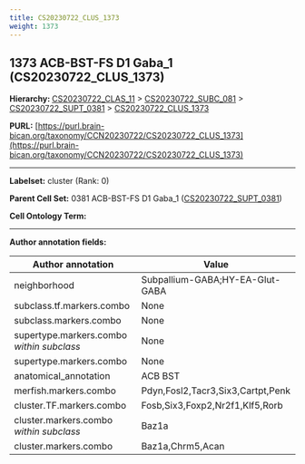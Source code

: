 ```yaml
---
title: CS20230722_CLUS_1373
weight: 1373
---
```

## 1373 ACB-BST-FS D1 Gaba_1 (CS20230722_CLUS_1373)
<b>Hierarchy: </b>
[CS20230722_CLAS_11](../CS20230722_CLAS_11) >
[CS20230722_SUBC_081](../CS20230722_SUBC_081) >
[CS20230722_SUPT_0381](../CS20230722_SUPT_0381) >
[CS20230722_CLUS_1373](../CS20230722_CLUS_1373)

**PURL:** [https://purl.brain-bican.org/taxonomy/CCN20230722/CS20230722_CLUS_1373](https://purl.brain-bican.org/taxonomy/CCN20230722/CS20230722_CLUS_1373)

---


**Labelset:** cluster (Rank: 0)

**Parent Cell Set:** 0381 ACB-BST-FS D1 Gaba_1 ([CS20230722_SUPT_0381](../CS20230722_SUPT_0381))



**Cell Ontology Term:** 

[MARKER GENES.]: #


---

[TRANSFERRED ANNOTATIONS.]: #


[AUTHOR ANNOTATION FIELDS.]: #


**Author annotation fields:**

| Author annotation | Value |
|-------------------|-------|
|neighborhood|Subpallium-GABA;HY-EA-Glut-GABA|
|subclass.tf.markers.combo|None|
|subclass.markers.combo|None|
|supertype.markers.combo _within subclass_|None|
|supertype.markers.combo|None|
|anatomical_annotation|ACB BST|
|merfish.markers.combo|Pdyn,Fosl2,Tacr3,Six3,Cartpt,Penk|
|cluster.TF.markers.combo|Fosb,Six3,Foxp2,Nr2f1,Klf5,Rorb|
|cluster.markers.combo _within subclass_|Baz1a|
|cluster.markers.combo|Baz1a,Chrm5,Acan|
